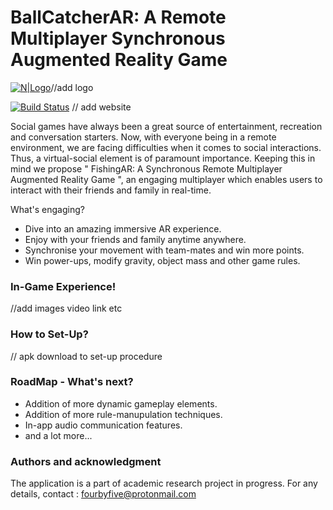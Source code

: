 # BallCatcherAR: A Remote Multiplayer Synchronous Augmented Reality Game 
[![N|Logo](https://cldup.com/dTxpPi9lDf.thumb.png)](https://nodesource.com/products/nsolid)//add logo

[![Build Status](https://travis-ci.org/joemccann/dillinger.svg?branch=master)](https://travis-ci.org/joemccann/dillinger) // add website

Social games have always been a great source of entertainment, recreation and conversation starters. Now, with everyone being in a remote environment, we are facing difficulties when it comes to social interactions. Thus, a virtual-social element is of paramount importance. Keeping this in mind we propose " FishingAR: A Synchronous Remote Multiplayer Augmented Reality Game ", an engaging multiplayer which enables users to interact with their friends and family in real-time.

What's engaging?
  - Dive into an amazing immersive AR experience.
  - Enjoy with your friends and family anytime anywhere.
  - Synchronise your movement with team-mates and win more points.
  - Win power-ups, modify gravity, object mass and other game rules.

### In-Game Experience!

  //add images video link etc

### How to Set-Up?

// apk download to set-up procedure

### RoadMap - What's next?

- Addition of more dynamic gameplay elements.
- Addition of more rule-manupulation techniques.
- In-app audio communication features.
- and a lot more...

### Authors and acknowledgment
The application is a part of academic research project in progress.
For any details, contact : fourbyfive@protonmail.com

